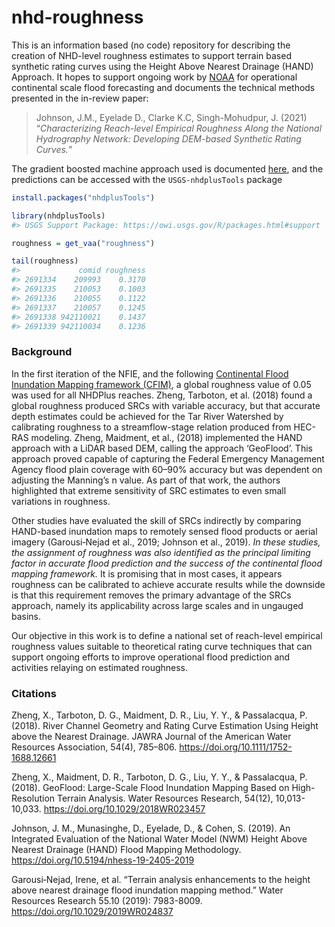 
<!-- README.md is generated from README.Rmd. Please edit that file -->

# nhd-roughness

<!-- badges: start -->
<!-- badges: end -->

This is an information based (no code) repository for describing the
creation of NHD-level roughness estimates to support terrain based
synthetic rating curves using the Height Above Nearest Drainage (HAND)
Approach. It hopes to support ongoing work by
[NOAA](https://github.com/NOAA-OWP/cahaba) for operational continental
scale flood forecasting and documents the technical methods presented in
the in-review paper:

> Johnson, J.M., Eyelade D., Clarke K.C, Singh-Mohudpur, J. (2021)
> “*Characterizing Reach-level Empirical Roughness Along the National
> Hydrography Network: Developing DEM-based Synthetic Rating Curves.*”

The gradient boosted machine approach used is documented
[here](https://mikejohnson51.github.io/nhd-roughness/GBM-final.html),
and the predictions can be accessed with the `USGS-nhdplusTools` package

``` r
install.packages("nhdplusTools")
```

``` r
library(nhdplusTools)
#> USGS Support Package: https://owi.usgs.gov/R/packages.html#support

roughness = get_vaa("roughness")

tail(roughness)
#>             comid roughness
#> 2691334    209993    0.3170
#> 2691335    210053    0.1003
#> 2691336    210055    0.1122
#> 2691337    210057    0.1245
#> 2691338 942110021    0.1437
#> 2691339 942110034    0.1236
```

### Background

In the first iteration of the NFIE, and the following [Continental Flood
Inundation Mapping framework (CFIM)](https://cfim.ornl.gov/data/), a
global roughness value of 0.05 was used for all NHDPlus reaches. Zheng,
Tarboton, et al. (2018) found a global roughness produced SRCs with
variable accuracy, but that accurate depth estimates could be achieved
for the Tar River Watershed by calibrating roughness to a
streamflow-stage relation produced from HEC-RAS modeling. Zheng,
Maidment, et al., (2018) implemented the HAND approach with a LiDAR
based DEM, calling the approach ‘GeoFlood’. This approach proved capable
of capturing the Federal Emergency Management Agency flood plain
coverage with 60–90% accuracy but was dependent on adjusting the
Manning’s n value. As part of that work, the authors highlighted that
extreme sensitivity of SRC estimates to even small variations in
roughness.

Other studies have evaluated the skill of SRCs indirectly by comparing
HAND-based inundation maps to remotely sensed flood products or aerial
imagery (Garousi‐Nejad et al., 2019; Johnson et al., 2019). *In these
studies, the assignment of roughness was also identified as the
principal limiting factor in accurate flood prediction and the success
of the continental flood mapping framework.* It is promising that in
most cases, it appears roughness can be calibrated to achieve accurate
results while the downside is that this requirement removes the primary
advantage of the SRCs approach, namely its applicability across large
scales and in ungauged basins.

Our objective in this work is to define a national set of reach-level
empirical roughness values suitable to theoretical rating curve
techniques that can support ongoing efforts to improve operational flood
prediction and activities relaying on estimated roughness.

### Citations

Zheng, X., Tarboton, D. G., Maidment, D. R., Liu, Y. Y., & Passalacqua,
P. (2018). River Channel Geometry and Rating Curve Estimation Using
Height above the Nearest Drainage. JAWRA Journal of the American Water
Resources Association, 54(4), 785–806.
<https://doi.org/10.1111/1752-1688.12661>

Zheng, X., Maidment, D. R., Tarboton, D. G., Liu, Y. Y., & Passalacqua,
P. (2018). GeoFlood: Large-Scale Flood Inundation Mapping Based on
High-Resolution Terrain Analysis. Water Resources Research, 54(12),
10,013-10,033. <https://doi.org/10.1029/2018WR023457>

Johnson, J. M., Munasinghe, D., Eyelade, D., & Cohen, S. (2019). An
Integrated Evaluation of the National Water Model (NWM) Height Above
Nearest Drainage (HAND) Flood Mapping Methodology.
<https://doi.org/10.5194/nhess-19-2405-2019>

Garousi‐Nejad, Irene, et al. “Terrain analysis enhancements to the
height above nearest drainage flood inundation mapping method.” Water
Resources Research 55.10 (2019): 7983-8009.
<https://doi.org/10.1029/2019WR024837>
